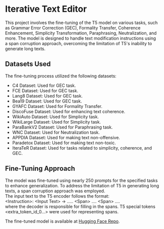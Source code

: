 # Iterative Text Editor

This project involves the fine-tuning of the T5 model on various tasks, such as
Grammar Error Correction (GEC), Formality Transfer, Coherence Enhancement, Simplicity Transformation, Paraphrasing,
Neutralization, and more. The model is designed to handle text modification instructions using a span corruption
approach, overcoming the limitation of T5's inability to generate long texts.

## Datasets Used

The fine-tuning process utilized the following datasets:
- C4 Dataset: Used for GEC task.
- FCE Dataset: Used for GEC task.
- Lang8 Dataset: Used for GEC task.
- Bea19 Dataset: Used for GEC task.
- GYAFC Dataset: Used for Formality Transfer.
- DiscoFuse Dataset: Used for enhancing text coherence.
- WikiAuto Dataset: Used for Simplicity task.
- WikiLarge Dataset: Used for Simplicity task.
- ParaBankV2 Dataset: Used for Paraphrasing task.
- WNC Dataset: Used for Neutralization task.
- APPDIA Dataset: Used for making text non-offensive.
- Paradetox Dataset: Used for making text non-toxic.
- IteraTeR Dataset: Used for tasks related to simplicity, coherence, and GEC.

## Fine-Tuning Approach

The model was fine-tuned using nearly 250 prompts for the specified tasks to enhance generalization. To address the
limitation of T5 in generating long texts, a span corruption approach was employed.  
The input text to the T5 encoder follows the format:  
&lt;Instruction&gt;: &lt;Input Text&gt; -> ..... &lt;Span&gt; .... &lt;Span&gt; ....  
where the decoder is responsible for filling in the spans. T5 special tokens <extra_token_id_0...> were used for
representing spans.

The fine-tuned model is available at [Hugging Face Repo](https://huggingface.co/reza-alipour/ft5).

